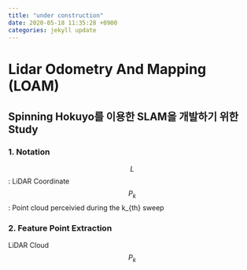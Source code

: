 ```yaml
---
title: "under construction"
date: 2020-05-18 11:35:28 +0900
categories: jekyll update
---
```


<script type="text/javascript" src="https://cdn.mathjax.org/mathjax/latest/MathJax.js?config=TeX-AMS_HTML">
</script>

# Lidar Odometry And Mapping (LOAM) 
  
## Spinning Hokuyo를 이용한 SLAM을 개발하기 위한 Study

### 1. Notation

$${L}$$: LiDAR Coordinate  
$$P_{k}$$: Point cloud perceivied during the k_{th} sweep  


### 2. Feature Point Extraction

LiDAR Cloud $$P_{k}$$

